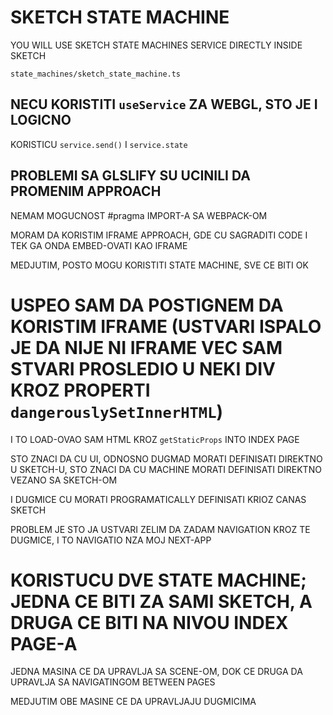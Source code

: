 # SKETCH STATE MACHINE

YOU WILL USE SKETCH STATE MACHINES SERVICE DIRECTLY INSIDE SKETCH

`state_machines/sketch_state_machine.ts`

## NECU KORISTITI `useService` ZA WEBGL, STO JE I LOGICNO

KORISTICU `service.send()` I `service.state`

## PROBLEMI SA GLSLIFY SU UCINILI DA PROMENIM APPROACH

NEMAM MOGUCNOST #pragma IMPORT-A SA WEBPACK-OM

MORAM DA KORISTIM IFRAME APPROACH, GDE CU SAGRADITI CODE I TEK GA ONDA EMBED-OVATI KAO IFRAME

MEDJUTIM, POSTO MOGU KORISTITI STATE MACHINE, SVE CE BITI OK

# USPEO SAM DA POSTIGNEM DA KORISTIM IFRAME (USTVARI ISPALO JE DA  NIJE NI IFRAME VEC SAM STVARI PROSLEDIO U NEKI DIV KROZ PROPERTI `dangerouslySetInnerHTML`)

I TO LOAD-OVAO SAM HTML KROZ `getStaticProps` INTO INDEX PAGE

STO ZNACI DA CU UI, ODNOSNO DUGMAD MORATI DEFINISATI DIREKTNO U SKETCH-U, STO ZNACI DA CU MACHINE MORATI DEFINISATI DIREKTNO VEZANO SA SKETCH-OM

I DUGMICE CU MORATI PROGRAMATICALLY DEFINISATI KRIOZ CANAS SKETCH

PROBLEM JE STO JA USTVARI ZELIM DA ZADAM NAVIGATION KROZ TE DUGMICE, I TO NAVIGATIO NZA MOJ NEXT-APP

# KORISTUCU DVE STATE MACHINE; JEDNA CE BITI ZA SAMI SKETCH, A DRUGA CE BITI NA NIVOU INDEX PAGE-A

JEDNA MASINA CE DA UPRAVLJA SA SCENE-OM, DOK CE DRUGA DA UPRAVLJA SA NAVIGATINGOM BETWEEN PAGES

MEDJUTIM OBE MASINE CE DA UPRAVLJAJU DUGMICIMA
